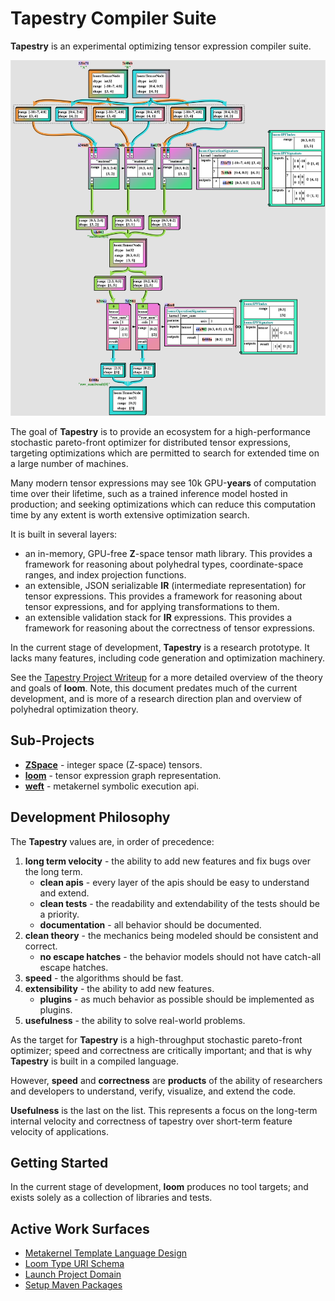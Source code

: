 # Tapestry Compiler Suite

**Tapestry** is an experimental optimizing tensor expression compiler suite.

![example](tensortapestry-loom/docs/media/example.svg)

The goal of **Tapestry** is to provide an ecosystem for a high-performance stochastic pareto-front
optimizer for distributed tensor expressions, targeting optimizations which are permitted to search
for extended time on a large number of machines.

Many modern tensor expressions may see 10k GPU-**years** of computation time over their lifetime,
such as a trained inference model hosted in production; and seeking optimizations which can reduce
this computation time by any extent is worth extensive optimization search.

It is built in several layers:

- an in-memory, GPU-free **Z**-space tensor math library. This provides a framework for reasoning
  about polyhedral types, coordinate-space ranges, and index projection functions.
- an extensible, JSON serializable **IR** (intermediate representation) for tensor expressions. This
  provides a framework for reasoning about tensor expressions, and for applying transformations to
  them.
- an extensible validation stack for **IR** expressions. This provides a framework for reasoning
  about the correctness of tensor expressions.

In the current stage of development, **Tapestry** is a research prototype. It lacks many features,
including code generation and optimization machinery.

See the [Tapestry Project Writeup](https://crutcher.github.io/Tapestry/) for a more detailed
overview of the theory and goals of **loom**. Note, this document predates much of the current
development, and is more of a research direction plan and overview of polyhedral optimization
theory.

## Sub-Projects

- **[ZSpace](tensortapestry-zspace/README.md)** - integer space (Z-space) tensors.
- **[loom](tensortapestry-loom/README.md)** - tensor expression graph representation.
- **[weft](tensortapestry-weft/README.md)** - metakernel symbolic execution api.

## Development Philosophy

The **Tapestry** values are, in order of precedence:

1. **long term velocity** - the ability to add new features and fix bugs over the long term.
   - **clean apis** - every layer of the apis should be easy to understand and extend.
   - **clean tests** - the readability and extendability of the tests should be a priority.
   - **documentation** - all behavior should be documented.
2. **clean theory** - the mechanics being modeled should be consistent and correct.
   - **no escape hatches** - the behavior models should not have catch-all escape hatches.
3. **speed** - the algorithms should be fast.
4. **extensibility** - the ability to add new features.
   - **plugins** - as much behavior as possible should be implemented as plugins.
5. **usefulness** - the ability to solve real-world problems.

As the target for **Tapestry** is a high-throughput stochastic pareto-front optimizer; speed and
correctness are critically important; and that is why **Tapestry** is built in a compiled language.

However, **speed** and **correctness** are **products** of the ability of researchers and developers
to understand, verify, visualize, and extend the code.

**Usefulness** is the last on the list. This represents a focus on the long-term internal velocity
and correctness of tapestry over short-term feature velocity of applications.

## Getting Started

In the current stage of development, **loom** produces no tool targets; and exists solely as a
collection of libraries and tests.

## Active Work Surfaces

- [Metakernel Template Language Design](https://github.com/crutcher/loom/issues/2)
- [Loom Type URI Schema](https://github.com/crutcher/loom/issues/3)
- [Launch Project Domain](https://github.com/crutcher/loom/issues/4)
- [Setup Maven Packages](https://github.com/crutcher/loom/issues/5)
